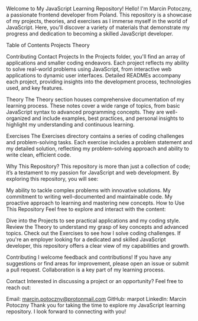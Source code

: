 Welcome to My JavaScript Learning Repository!
Hello! I'm Marcin Potoczny, a passionate frontend developer from Poland. This repository is a showcase of my projects, theories, and exercises as I immerse myself in the world of JavaScript. Here, you'll discover a variety of materials that demonstrate my progress and dedication to becoming a skilled JavaScript developer.

Table of Contents
Projects
Theory

Contributing
Contact
Projects
In the Projects folder, you'll find an array of applications and smaller coding endeavors. Each project reflects my ability to solve real-world problems using JavaScript, from interactive web applications to dynamic user interfaces. Detailed READMEs accompany each project, providing insights into the development process, technologies used, and key features.

Theory
The Theory section houses comprehensive documentation of my learning process. These notes cover a wide range of topics, from basic JavaScript syntax to advanced programming concepts. They are well-organized and include examples, best practices, and personal insights to highlight my understanding and continuous learning.

Exercises
The Exercises directory contains a series of coding challenges and problem-solving tasks. Each exercise includes a problem statement and my detailed solution, reflecting my problem-solving approach and ability to write clean, efficient code.

Why This Repository?
This repository is more than just a collection of code; it’s a testament to my passion for JavaScript and web development. By exploring this repository, you will see:

My ability to tackle complex problems with innovative solutions.
My commitment to writing well-documented and maintainable code.
My proactive approach to learning and mastering new concepts.
How to Use This Repository
Feel free to explore and interact with the content:

Dive into the Projects to see practical applications and my coding style.
Review the Theory to understand my grasp of key concepts and advanced topics.
Check out the Exercises to see how I solve coding challenges.
If you're an employer looking for a dedicated and skilled JavaScript developer, this repository offers a clear view of my capabilities and growth.

Contributing
I welcome feedback and contributions! If you have any suggestions or find areas for improvement, please open an issue or submit a pull request. Collaboration is a key part of my learning process.

Contact
Interested in discussing a project or an opportunity? Feel free to reach out:

Email: marcin.potoczny@protonmail.com
GitHub: marpot
LinkedIn: Marcin Potoczny
Thank you for taking the time to explore my JavaScript learning repository. I look forward to connecting with you!
